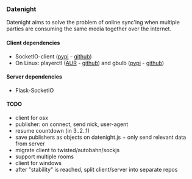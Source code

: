### Datenight ###

Datenight aims to solve the problem of online sync'ing when multiple parties
are consuming the same media together over the internet.


#### Client dependencies ####
  - SocketIO-client ([pypi](https://pypi.python.org/pypi/socketIO-client) - [github](https://github.com/invisibleroads/socketIO-client))
  - On Linux: playerctl ([AUR](https://aur.archlinux.org/packages/playerctl/) - [github](https://github.com/acrisci/playerctl)) and gbulb ([pypi](https://pypi.python.org/pypi/gbulb) - [github](https://github.com/nathan-hoad/gbulb))


#### Server dependencies ####
  - Flask-SocketIO


#### TODO ####
  - client for osx
  - publisher: on connect, send nick, user-agent
  - resume countdown (in 3..2..1)
  - save publishers as objects on datenight.js + only send relevant data from server
  - migrate client to twisted/autobahn/sockjs
  - support multiple rooms
  - client for windows
  - after "stability" is reached, split client/server into separate repos
